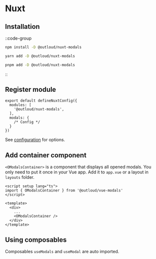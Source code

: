# Nuxt

## Installation

::code-group
```bash [NPM]
npm install -D @outloud/nuxt-modals
```
```bash [Yarn]
yarn add -D @outloud/nuxt-modals
```
```bash [pnpm]
pnpm add -D @outloud/nuxt-modals
```
::


## Register module
```ts[nuxt.config.ts]
export default defineNuxtConfig({
  modules: [
    '@outloud/nuxt-modals',
  ],
  modals: {
    /* Config */
  }
})
```
See [configuration](/getting-started/configuration) for options.

## Add container component
`<OModalsContainer>` is a component that displays all opened modals. You only need to put it once in your Vue app. Add it to `app.vue` or a layout in `layouts` folder.

```vue
<script setup lang="ts">
import { OModalsContainer } from '@outloud/vue-modals'
</script>

<template>
  <div>
    ...
    <OModalsContainer />
  </div>
</template>
```

## Using composables

Composables `useModals` and `useModal` are auto imported.
